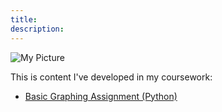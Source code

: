 ```yaml
---
title:
description:
---
```


![My Picture](/pics/COTA.jpg)

This is content I've developed in my coursework:

- [Basic Graphing Assignment (Python)](/basic_graphs/index.md)
